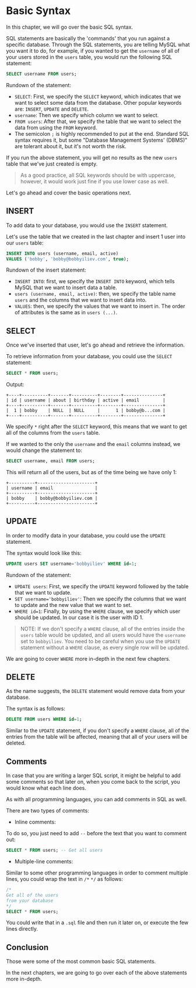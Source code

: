 # Basic Syntax

In this chapter, we will go over the basic SQL syntax.

SQL statements are basically the 'commands' that you run against a specific database. Through the SQL statements, you are telling MySQL what you want it to do, for example, if you wanted to get the `username` of all of your users stored in the `users` table, you would run the following SQL statement:

```sql
SELECT username FROM users;
```

Rundown of the statement:

* `SELECT`: First, we specify the `SELECT` keyword, which indicates that we want to select some data from the database. Other popular keywords are: `INSERT`, `UPDATE` and `DELETE`.
* `username`: Then we specify which column we want to select.
* `FROM users`: After that, we specify the table that we want to select the data from using the `FROM` keyword.
* The semicolon `;` is highly recommended to put at the end. Standard SQL syntax requires it, but some "Database Management Systems' (DBMS)" are tolerant about it, but it's not worth the risk.

If you run the above statement, you will get no results as the new `users` table that we've just created is empty.

> As a good practice, all SQL keywords should be with uppercase, however, it would work just fine if you use lower case as well.

Let's go ahead and cover the basic operations next.

## INSERT

To add data to your database, you would use the `INSERT` statement.

Let's use the table that we created in the last chapter and insert 1 user into our `users` table:

```sql
INSERT INTO users (username, email, active)
VALUES ('bobby', 'bobby@bobbyiliev.com', true);
```

Rundown of the insert statement:

* `INSERT INTO`: first, we specify the `INSERT INTO` keyword, which tells MySQL that we want to insert data a table.
* `users (username, email, active)`: then, we specify the table name `users` and the columns that we want to insert data into.
* `VALUES`: then, we specify the values that we want to insert in. The order of attributes is the same as in `users (...)`.

## SELECT

Once we've inserted that user, let's go ahead and retrieve the information.

To retrieve information from your database, you could use the `SELECT` statement:

```sql
SELECT * FROM users;
```

Output:

```
+----+----------+-------+----------+--------+---------------+
| id | username | about | birthday | active | email         |
+----+----------+-------+----------+--------+---------------+
|  1 | bobby    | NULL  | NULL     |      1 | bobby@b...com |
+----+----------+-------+----------+--------+---------------+
```

We specify `*` right after the `SELECT` keyword, this means that we want to get all of the columns from the `users` table.

If we wanted to the only the `username` and the `email` columns instead, we would change the statement to:

```sql
SELECT username, email FROM users;
```

This will return all of the users, but as of the time being we have only 1:

```
+----------+----------------------+
| username | email                |
+----------+----------------------+
| bobby    | bobby@bobbyiliev.com |
+----------+----------------------+
```

## UPDATE

In order to modify data in your database, you could use the `UPDATE` statement.

The syntax would look like this:

```sql
UPDATE users SET username='bobbyiliev' WHERE id=1;
```

Rundown of the statement:

* `UPDATE users`: First, we specify the `UPDATE` keyword followed by the table that we want to update.
* `SET username='bobbyiliev'`: Then we specify the columns that we want to update and the new value that we want to set.
* `WHERE id=1`: Finally, by using the `WHERE` clause, we specify which user should be updated. In our case it is the user with ID 1.

> NOTE: If we don't specify a `WHERE` clause, all of the entries inside the `users` table would be updated, and all users would have the `username` set to `bobbyiliev`. You need to be careful when you use the `UPDATE` statement without a `WHERE` clause, as every single row will be updated.

We are going to cover `WHERE` more in-depth in the next few chapters.

## DELETE

As the name suggests, the `DELETE` statement would remove data from your database.

The syntax is as follows:

```sql
DELETE FROM users WHERE id=1;
```

Similar to the `UPDATE` statement, if you don't specify a `WHERE` clause, all of the entries from the table will be affected, meaning that all of your users will be deleted.

## Comments

In case that you are writing a larger SQL script, it might be helpful to add some comments so that later on, when you come back to the script, you would know what each line does.

As with all programming languages, you can add comments in SQL as well.

There are two types of comments:

* Inline comments:

To do so, you just need to add `--` before the text that you want to comment out:

```sql
SELECT * FROM users; -- Get all users
```

* Multiple-line comments:

Similar to some other programming languages in order to comment multiple lines, you could wrap the text in `/*` `*/` as follows:

```sql
/*
Get all of the users
from your database
*/
SELECT * FROM users;
```

You could write that in a `.sql` file and then run it later on, or execute the few lines directly.

## Conclusion

Those were some of the most common basic SQL statements.

In the next chapters, we are going to go over each of the above statements more in-depth.
